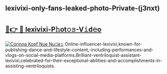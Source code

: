 ## lexivixi-only-fans​-leaked-photo​-Private-(j3nxt)


# <h2><a href="https://mediaupload.pro?title=lexivixi&ref=git">🔗👉 🔴 lexivixi-P𝚑ot𝚘𝚜-V𝚒d𝚎o</a></h2>

[![Corinna Kopf Nue Nu𝚍e𝚜](https://i.imgur.com/0qMVB7G.gif)](https://mediaupload.pro?title=lexivixi&ref=git)
Online-influencer-lexivixi,known-for-publishing-dance-and-lifestyle-content,-including-performances-and-vlogs-on-social-media-platforms.Brilliant-ventriloquist-assistant-lexivixi,celebrated-for-their-exceptional-abilities-and-accomplishments-in-assisting-ventriloquists.  